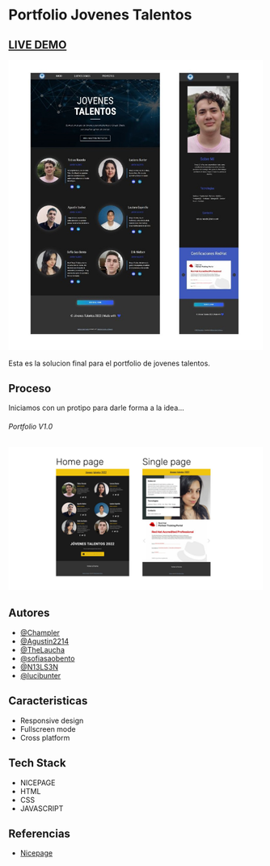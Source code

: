 
# Portfolio Jovenes Talentos
## [LIVE DEMO](https://thelaucha.github.io/JTH2-Portfolio/)

![Preview](./assets/vFinal.jpg)

Esta es la solucion final para el portfolio de jovenes talentos.


## Proceso

Iniciamos con un protipo para darle forma a la idea...

###### Portfolio V1.0
![Prototipo](./assets/Home.jpg)

## Autores

- [@Champler](https://github.com/Champler)
- [@Agustin2214](https://github.com/Agustin2214)
- [@TheLaucha](https://github.com/TheLaucha)
- [@sofiasaobento](https://github.com/sofiasaobento)
- [@N13LS3N](https://github.com/N13LS3N)
- [@lucibunter](https://github.com/lucibunter)

## Caracteristicas

- Responsive design
- Fullscreen mode
- Cross platform


## Tech Stack

- NICEPAGE
- HTML
- CSS
- JAVASCRIPT


## Referencias

 - [Nicepage](https://nicepage.com/)

